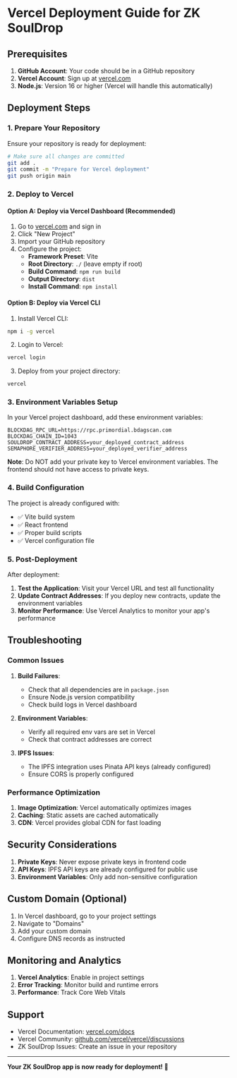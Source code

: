 # Vercel Deployment Guide for ZK SoulDrop

## Prerequisites

1. **GitHub Account**: Your code should be in a GitHub repository
2. **Vercel Account**: Sign up at [vercel.com](https://vercel.com)
3. **Node.js**: Version 16 or higher (Vercel will handle this automatically)

## Deployment Steps

### 1. Prepare Your Repository

Ensure your repository is ready for deployment:

```bash
# Make sure all changes are committed
git add .
git commit -m "Prepare for Vercel deployment"
git push origin main
```

### 2. Deploy to Vercel

#### Option A: Deploy via Vercel Dashboard (Recommended)

1. Go to [vercel.com](https://vercel.com) and sign in
2. Click "New Project"
3. Import your GitHub repository
4. Configure the project:
   - **Framework Preset**: Vite
   - **Root Directory**: `./` (leave empty if root)
   - **Build Command**: `npm run build`
   - **Output Directory**: `dist`
   - **Install Command**: `npm install`

#### Option B: Deploy via Vercel CLI

1. Install Vercel CLI:
```bash
npm i -g vercel
```

2. Login to Vercel:
```bash
vercel login
```

3. Deploy from your project directory:
```bash
vercel
```

### 3. Environment Variables Setup

In your Vercel project dashboard, add these environment variables:

```
BLOCKDAG_RPC_URL=https://rpc.primordial.bdagscan.com
BLOCKDAG_CHAIN_ID=1043
SOULDROP_CONTRACT_ADDRESS=your_deployed_contract_address
SEMAPHORE_VERIFIER_ADDRESS=your_deployed_verifier_address
```

**Note**: Do NOT add your private key to Vercel environment variables. The frontend should not have access to private keys.

### 4. Build Configuration

The project is already configured with:
- ✅ Vite build system
- ✅ React frontend
- ✅ Proper build scripts
- ✅ Vercel configuration file

### 5. Post-Deployment

After deployment:

1. **Test the Application**: Visit your Vercel URL and test all functionality
2. **Update Contract Addresses**: If you deploy new contracts, update the environment variables
3. **Monitor Performance**: Use Vercel Analytics to monitor your app's performance

## Troubleshooting

### Common Issues

1. **Build Failures**:
   - Check that all dependencies are in `package.json`
   - Ensure Node.js version compatibility
   - Check build logs in Vercel dashboard

2. **Environment Variables**:
   - Verify all required env vars are set in Vercel
   - Check that contract addresses are correct

3. **IPFS Issues**:
   - The IPFS integration uses Pinata API keys (already configured)
   - Ensure CORS is properly configured

### Performance Optimization

1. **Image Optimization**: Vercel automatically optimizes images
2. **Caching**: Static assets are cached automatically
3. **CDN**: Vercel provides global CDN for fast loading

## Security Considerations

1. **Private Keys**: Never expose private keys in frontend code
2. **API Keys**: IPFS API keys are already configured for public use
3. **Environment Variables**: Only add non-sensitive configuration

## Custom Domain (Optional)

1. In Vercel dashboard, go to your project settings
2. Navigate to "Domains"
3. Add your custom domain
4. Configure DNS records as instructed

## Monitoring and Analytics

1. **Vercel Analytics**: Enable in project settings
2. **Error Tracking**: Monitor build and runtime errors
3. **Performance**: Track Core Web Vitals

## Support

- Vercel Documentation: [vercel.com/docs](https://vercel.com/docs)
- Vercel Community: [github.com/vercel/vercel/discussions](https://github.com/vercel/vercel/discussions)
- ZK SoulDrop Issues: Create an issue in your repository

---

**Your ZK SoulDrop app is now ready for deployment! 🚀** 